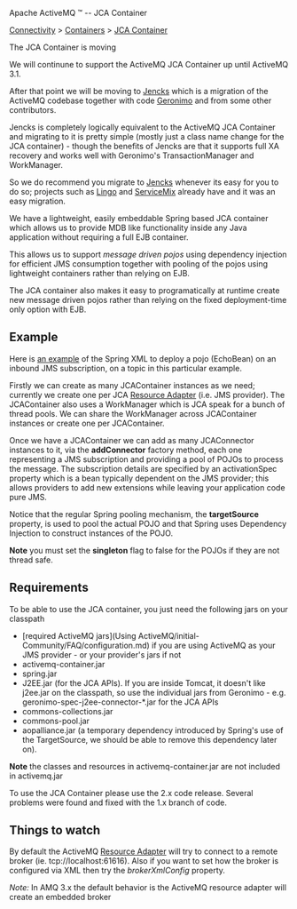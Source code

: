 Apache ActiveMQ ™ -- JCA Container 

[Connectivity](../../connectivity.md) > [Containers](../../Connectivity/containers.md) > [JCA Container](../../Connectivity/Containers/jca-container.md)


The JCA Container is moving

We will continune to support the ActiveMQ JCA Container up until ActiveMQ 3.1.

After that point we will be moving to [Jencks](http://jencks.codehaus.org/) which is a migration of the ActiveMQ codebase together with code [Geronimo](http://geronimo.apache.org) and from some other contributors.

Jencks is completely logically equivalent to the ActiveMQ JCA Container and migrating to it is pretty simple (mostly just a class name change for the JCA container) - though the benefits of Jencks are that it supports full XA recovery and works well with Geronimo's TransactionManager and WorkManager.

So we do recommend you migrate to [Jencks](http://jencks.codehaus.org/) whenever its easy for you to do so; projects such as [Lingo](http://lingo.codehaus.org/) and [ServiceMix](http://servicemix.org/) already have and it was an easy migration.

We have a lightweight, easily embeddable Spring based JCA container which allows us to provide MDB like functionality inside any Java application without requiring a full EJB container.

This allows us to support _message driven pojos_ using dependency injection for efficient JMS consumption together with pooling of the pojos using lightweight containers rather than relying on EJB.

The JCA container also makes it easy to programatically at runtime create new message driven pojos rather than relying on the fixed deployment-time only option with EJB.

Example
-------

Here is [an example](http://docs.codehaus.org/download/attachments/23776/spring.xml) of the Spring XML to deploy a pojo (EchoBean) on an inbound JMS subscription, on a topic in this particular example.

Firstly we can create as many JCAContainer instances as we need; currently we create one per JCA [Resource Adapter](../../Connectivity/Containers/resource-adapter.md) (i.e. JMS provider). The JCAContainer also uses a WorkManager which is JCA speak for a bunch of thread pools. We can share the WorkManager across JCAContainer instances or create one per JCAContainer.

Once we have a JCAContainer we can add as many JCAConnector instances to it, via the **addConnector** factory method, each one representing a JMS subscription and providing a pool of POJOs to process the message. The subscription details are specified by an activationSpec property which is a bean typically dependent on the JMS provider; this allows providers to add new extensions while leaving your application code pure JMS.

Notice that the regular Spring pooling mechanism, the **targetSource** property, is used to pool the actual POJO and that Spring uses Dependency Injection to construct instances of the POJO.

**Note** you must set the **singleton** flag to false for the POJOs if they are not thread safe.

Requirements
------------

To be able to use the JCA container, you just need the following jars on your classpath

*   [required ActiveMQ jars](Using ActiveMQ/initial-Community/FAQ/configuration.md) if you are using ActiveMQ as your JMS provider - or your provider's jars if not
*   activemq-container.jar
*   spring.jar
*   J2EE.jar (for the JCA APIs). If you are inside Tomcat, it doesn't like j2ee.jar on the classpath, so use the individual jars from Geronimo - e.g. geronimo-spec-j2ee-connector-*.jar for the JCA APIs
*   commons-collections.jar
*   commons-pool.jar
*   aopalliance.jar (a temporary dependency introduced by Spring's use of the TargetSource, we should be able to remove this dependency later on).

**Note** the classes and resources in activemq-container.jar are not included in activemq.jar

To use the JCA Container please use the 2.x code release. Several problems were found and fixed with the 1.x branch of code.

Things to watch
---------------

By default the ActiveMQ [Resource Adapter](../../Connectivity/Containers/resource-adapter.md) will try to connect to a remote broker (ie. tcp://localhost:61616). Also if you want to set how the broker is configured via XML then try the _brokerXmlConfig_ property.

_Note:_ In AMQ 3.x the default behavior is the ActiveMQ resource adapter will create an embedded broker

